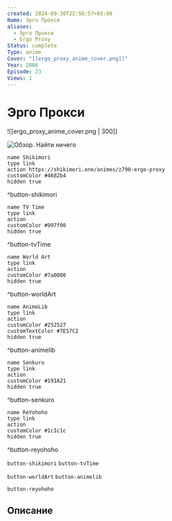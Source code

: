 ```yaml
---
created: 2024-09-30T22:56:57+03:00
Name: Эрго Прокси
aliases:
  - Эрго Прокси
  - Ergo Proxy
Status: complete
Type: anime
Cover: "[[ergo_proxy_anime_cover.png]]"
Year: 2006
Episode: 23
Views: 1
---
```


# Эрго Прокси

![[ergo_proxy_anime_cover.png | 300]]

![Обзор. Найти ничего](https://youtu.be/0DKjkSYnUmg?si=ext0lfzlYDNQDP8U)

```button
name Shikimori
type link
action https://shikimori.one/animes/z790-ergo-proxy
customColor #4682b4
hidden true
```
^button-shikimori

```button
name TV Time
type link
action 
customColor #997f00
hidden true
```
^button-tvTime

```button
name World Art
type link
action 
customColor #7a0000
hidden true
```
^button-worldArt

```button
name AnimeLib
type link
action 
customColor #252527
customTextColor #7E57C2
hidden true
```
^button-animelib

```button
name Senkuro
type link
action 
customColor #191A21
hidden true
```
^button-senkuro

```button
name ReYohoho
type link
action 
customColor #1c1c1c
hidden true
```
^button-reyohoho



`button-shikimori` `button-tvTime`

`button-worldArt` `button-animelib`

`button-reyohoho`

## Описание


